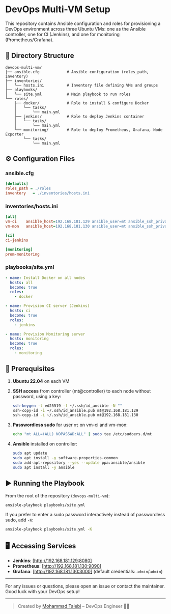 # DevOps Multi-VM Setup

This repository contains Ansible configuration and roles for provisioning a DevOps environment across three Ubuntu VMs: one as the Ansible controller, one for CI (Jenkins), and one for monitoring (Prometheus/Grafana).

## 📁 Directory Structure

```plaintext
devops-multi-vm/
├── ansible.cfg            # Ansible configuration (roles_path, inventory)
├── inventories/
│   └── hosts.ini          # Inventory file defining VMs and groups
├── playbooks/
│   └── site.yml           # Main playbook to run roles
└── roles/
    ├── docker/            # Role to install & configure Docker
    │   └── tasks/
    │       └── main.yml
    ├── jenkins/           # Role to deploy Jenkins container
    │   └── tasks/
    │       └── main.yml
    └── monitoring/        # Role to deploy Prometheus, Grafana, Node Exporter
        └── tasks/
            └── main.yml
```

## ⚙️ Configuration Files

### ansible.cfg

```ini
[defaults]
roles_path = ./roles
inventory   = ./inventories/hosts.ini
```

### inventories/hosts.ini

```ini
[all]
vm-ci    ansible_host=192.168.181.129 ansible_user=mt ansible_ssh_private_key_file=~/.ssh/id_ansible
vm-mon   ansible_host=192.168.181.130 ansible_user=mt ansible_ssh_private_key_file=~/.ssh/id_ansible

[ci]
ci-jenkins

[monitoring]
prom-monitoring
```

### playbooks/site.yml

```yaml
- name: Install Docker on all nodes
  hosts: all
  become: true
  roles:
    - docker

- name: Provision CI server (Jenkins)
  hosts: ci
  become: true
  roles:
    - jenkins

- name: Provision Monitoring server
  hosts: monitoring
  become: true
  roles:
    - monitoring
```

## 🚀 Prerequisites

1. **Ubuntu 22.04** on each VM
2. **SSH access** from controller (mt\@controller) to each node without password, using a key:

   ```bash
   ssh-keygen -t ed25519 -f ~/.ssh/id_ansible -N ""
   ssh-copy-id -i ~/.ssh/id_ansible.pub mt@192.168.181.129
   ssh-copy-id -i ~/.ssh/id_ansible.pub mt@192.168.181.130
   ```
3. **Passwordless sudo** for user `mt` on vm-ci and vm-mon:

   ```bash
   echo "mt ALL=(ALL) NOPASSWD:ALL" | sudo tee /etc/sudoers.d/mt
   ```
4. **Ansible** installed on controller:

   ```bash
   sudo apt update
   sudo apt install -y software-properties-common
   sudo add-apt-repository --yes --update ppa:ansible/ansible
   sudo apt install -y ansible
   ```

## ▶️ Running the Playbook

From the root of the repository (`devops-multi-vm`):

```bash
ansible-playbook playbooks/site.yml
```

If you prefer to enter a sudo password interactively instead of passwordless sudo, add `-K`:

```bash
ansible-playbook playbooks/site.yml -K
```

## 🖥 Accessing Services

* **Jenkins**: [http://192.168.181.129:8080]
* **Prometheus**: [http://192.168.181.130:9090]
* **Grafana**: [http://192.168.181.130:3000] (default credentials: `admin`/`admin`)

---

For any issues or questions, please open an issue or contact the maintainer. Good luck with your DevOps setup!

---

> Created by [Mohammad Talebi](https://linkedin.com/in/mtlbd) – DevOps Engineer 👨‍💻

